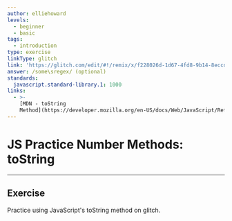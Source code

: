 ```yaml
---
author: elliehoward
levels:
  - beginner
  - basic
tags:
  - introduction
type: exercise
linkType: glitch
link: 'https://glitch.com/edit/#!/remix/x/f228026d-1d67-4fd8-9b14-8eccd0ca455d'
answer: /some\sregex/ (optional)
standards:
  javascript.standard-library.1: 1000
links:
  - >-
    [MDN - toString
    Method](https://developer.mozilla.org/en-US/docs/Web/JavaScript/Reference/Global_Objects/Number/toString){website}
---
```


# JS Practice Number Methods: toString


---

## Exercise

Practice using JavaScript's toString method on glitch.
